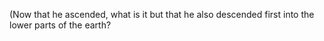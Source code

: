 (Now that he ascended, what is it but that he also descended first into the lower parts of the earth?
